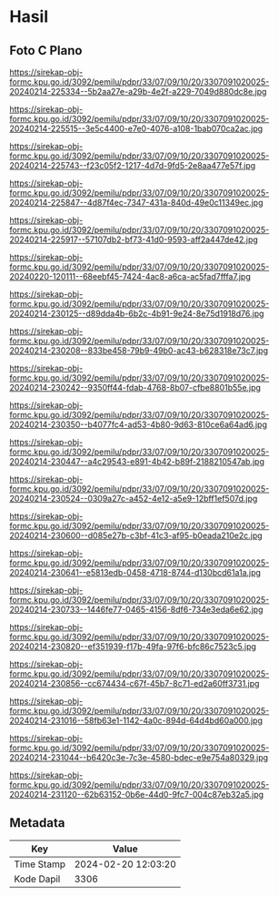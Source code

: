# Hasil

## Foto C Plano

https://sirekap-obj-formc.kpu.go.id/3092/pemilu/pdpr/33/07/09/10/20/3307091020025-20240214-225334--5b2aa27e-a29b-4e2f-a229-7049d880dc8e.jpg

https://sirekap-obj-formc.kpu.go.id/3092/pemilu/pdpr/33/07/09/10/20/3307091020025-20240214-225515--3e5c4400-e7e0-4076-a108-1bab070ca2ac.jpg

https://sirekap-obj-formc.kpu.go.id/3092/pemilu/pdpr/33/07/09/10/20/3307091020025-20240214-225743--f23c05f2-1217-4d7d-9fd5-2e8aa477e57f.jpg

https://sirekap-obj-formc.kpu.go.id/3092/pemilu/pdpr/33/07/09/10/20/3307091020025-20240214-225847--4d87f4ec-7347-431a-840d-49e0c11349ec.jpg

https://sirekap-obj-formc.kpu.go.id/3092/pemilu/pdpr/33/07/09/10/20/3307091020025-20240214-225917--57107db2-bf73-41d0-9593-aff2a447de42.jpg

https://sirekap-obj-formc.kpu.go.id/3092/pemilu/pdpr/33/07/09/10/20/3307091020025-20240220-120111--68eebf45-7424-4ac8-a6ca-ac5fad7fffa7.jpg

https://sirekap-obj-formc.kpu.go.id/3092/pemilu/pdpr/33/07/09/10/20/3307091020025-20240214-230125--d89dda4b-6b2c-4b91-9e24-8e75d1918d76.jpg

https://sirekap-obj-formc.kpu.go.id/3092/pemilu/pdpr/33/07/09/10/20/3307091020025-20240214-230208--833be458-79b9-49b0-ac43-b628318e73c7.jpg

https://sirekap-obj-formc.kpu.go.id/3092/pemilu/pdpr/33/07/09/10/20/3307091020025-20240214-230242--9350ff44-fdab-4768-8b07-cfbe8801b55e.jpg

https://sirekap-obj-formc.kpu.go.id/3092/pemilu/pdpr/33/07/09/10/20/3307091020025-20240214-230350--b4077fc4-ad53-4b80-9d63-810ce6a64ad6.jpg

https://sirekap-obj-formc.kpu.go.id/3092/pemilu/pdpr/33/07/09/10/20/3307091020025-20240214-230447--a4c29543-e891-4b42-b89f-2188210547ab.jpg

https://sirekap-obj-formc.kpu.go.id/3092/pemilu/pdpr/33/07/09/10/20/3307091020025-20240214-230524--0309a27c-a452-4e12-a5e9-12bff1ef507d.jpg

https://sirekap-obj-formc.kpu.go.id/3092/pemilu/pdpr/33/07/09/10/20/3307091020025-20240214-230600--d085e27b-c3bf-41c3-af95-b0eada210e2c.jpg

https://sirekap-obj-formc.kpu.go.id/3092/pemilu/pdpr/33/07/09/10/20/3307091020025-20240214-230641--e5813edb-0458-4718-8744-d130bcd61a1a.jpg

https://sirekap-obj-formc.kpu.go.id/3092/pemilu/pdpr/33/07/09/10/20/3307091020025-20240214-230733--1446fe77-0465-4156-8df6-734e3eda6e62.jpg

https://sirekap-obj-formc.kpu.go.id/3092/pemilu/pdpr/33/07/09/10/20/3307091020025-20240214-230820--ef351939-f17b-49fa-97f6-bfc86c7523c5.jpg

https://sirekap-obj-formc.kpu.go.id/3092/pemilu/pdpr/33/07/09/10/20/3307091020025-20240214-230856--cc674434-c67f-45b7-8c71-ed2a60ff3731.jpg

https://sirekap-obj-formc.kpu.go.id/3092/pemilu/pdpr/33/07/09/10/20/3307091020025-20240214-231016--58fb63e1-1142-4a0c-894d-64d4bd60a000.jpg

https://sirekap-obj-formc.kpu.go.id/3092/pemilu/pdpr/33/07/09/10/20/3307091020025-20240214-231044--b6420c3e-7c3e-4580-bdec-e9e754a80329.jpg

https://sirekap-obj-formc.kpu.go.id/3092/pemilu/pdpr/33/07/09/10/20/3307091020025-20240214-231120--62b63152-0b6e-44d0-9fc7-004c87eb32a5.jpg


## Metadata

| Key        | Value               |
| ---------- | ------------------- |
| Time Stamp | 2024-02-20 12:03:20 |
| Kode Dapil | 3306                |




